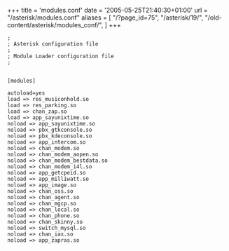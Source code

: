 +++
title = 'modules.conf'
date = '2005-05-25T21:40:30+01:00'
url = "/asterisk/modules.conf"
aliases = [
    "/?page_id=75",
    "/asterisk/19/",
    "/old-content/asterisk/modules_conf/",
]
+++
```
;
; Asterisk configuration file
;
; Module Loader configuration file
;


[modules]

autoload=yes
load => res_musiconhold.so
load => res_parking.so
load => chan_zap.so
load => app_sayunixtime.so
noload => app_sayunixtime.so
noload => pbx_gtkconsole.so
noload => pbx_kdeconsole.so
noload => app_intercom.so
noload => chan_modem.so
noload => chan_modem_aopen.so
noload => chan_modem_bestdata.so
noload => chan_modem_i4l.so
noload => app_getcpeid.so
noload => app_milliwatt.so
noload => app_image.so
noload => chan_oss.so
noload => chan_agent.so
noload => chan_mgcp.so
noload => chan_local.so
noload => chan_phone.so
noload => chan_skinny.so
noload => switch_mysql.so
noload => chan_iax.so
noload => app_zapras.so
```